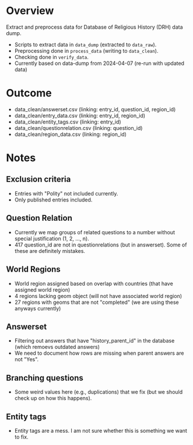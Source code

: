 # Overview
Extract and preprocess data for Database of Religious History (DRH) data dump.
* Scripts to extract data in `data_dump` (extracted to `data_raw`).
* Preprocessing done in `process_data` (writing to `data_clean`). 
* Checking done in `verify_data`. 
* Currently based on data-dump from 2024-04-07 (re-run with updated data)

# Outcome
* data_clean/answerset.csv (linking: entry_id, question_id, region_id)
* data_clean/entry_data.csv (linking: entry_id, region_id)
* data_clean/entity_tags.csv (linking: entry_id)
* data_clean/questionrelation.csv (linking: question_id)
* data_clean/region_data.csv (linking: region_id)

# Notes
## Exclusion criteria
* Entries with  "Polity" not included currently. 
* Only published entries included. 

## Question Relation
* Currently we map groups of related questions to a number without special justification (1, 2, ..., n). 
* 417 question_id are not in questionrelations (but in answerset). Some of these are definitely mistakes. 

## World Regions
* World region assigned based on overlap with countries (that have assigned world region)
* 4 regions lacking geom object (will not have associated world region)
* 27 regions with geoms that are not "completed" (we are using these anyways currently) 

## Answerset
* Filtering out answers that have "history_parent_id" in the database (which remoevs outdated answers)
* We need to document how rows are missing when parent answers are not "Yes". 

## Branching questions
* Some weird values here (e.g., duplications) that we fix (but we should check up on how this happens). 

## Entity tags
* Entity tags are a mess. I am not sure whether this is something we want to fix.
